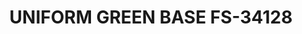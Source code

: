 ---
layout: product
title: "UNIFORM GREEN BASE FS-34128"
price: "300" 
desc: "Akrilna boja 17mL - Metalik"
img_path: "/assets/img/AMMOF509.webp"
brand: "AMMO"
available: false
special_offer: false
new: false
soon: false
cat: "020000"
subcat: "020100"
subsubcat: "020101"
sifra: "AMMOF509"
popular: false
---